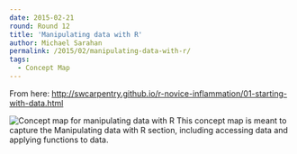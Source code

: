 ```yaml
---
date: 2015-02-21
round: Round 12
title: 'Manipulating data with R'
author: Michael Sarahan
permalink: /2015/02/manipulating-data-with-r/
tags:
  - Concept Map
---
```

From here: http://swcarpentry.github.io/r-novice-inflammation/01-starting-with-data.html

![Concept map for manipulating data with R](http://i.imgur.com/OX7V0vh.jpg)
This concept map is meant to capture the Manipulating data with R section,
including accessing data and applying functions to data.
